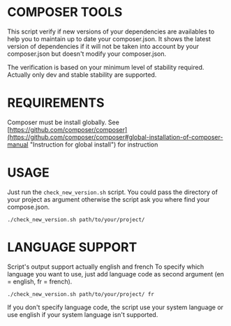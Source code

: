 COMPOSER TOOLS
==============

This script verify if new versions of your dependencies are availables to help you to maintain up to date your composer.json.
It shows the latest version of dependencies if it will not be taken into account by your composer.json but doesn't modify your composer.json.

The verification is based on your minimum level of stability required. Actually only dev and stable stability are supported.

REQUIREMENTS
============

Composer must be install globally. See [https://github.com/composer/composer](https://github.com/composer/composer#global-installation-of-composer-manual "Instruction for global install") for instruction

USAGE
=====

Just run the `check_new_version.sh` script.
You could pass the directory of your project as argument otherwise the script ask you where find your compose.json.

```
./check_new_version.sh path/to/your/project/
```

LANGUAGE SUPPORT
================

Script's output support actually english and french
To specify which language you want to use, just add language code as second argument (en = english, fr = french).

```
./check_new_version.sh path/to/your/project/ fr
```

If you don't specify language code, the script use your system language or use english if your system language isn't supported.
